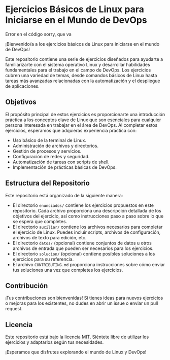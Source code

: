 # Ejercicios Básicos de Linux para Iniciarse en el Mundo de DevOps

Error en el código sorry, que va

¡Bienvenido/a a los ejercicios básicos de Linux para iniciarse en el mundo de DevOps!

Este repositorio contiene una serie de ejercicios diseñados para ayudarte a familiarizarte con el sistema operativo Linux y desarrollar habilidades fundamentales para el trabajo en el campo de DevOps. Los ejercicios cubren una variedad de temas, desde comandos básicos de Linux hasta tareas más avanzadas relacionadas con la automatización y el despliegue de aplicaciones.

## Objetivos

El propósito principal de estos ejercicios es proporcionarte una introducción práctica a los conceptos clave de Linux que son esenciales para cualquier persona interesada en trabajar en el área de DevOps. Al completar estos ejercicios, esperamos que adquieras experiencia práctica con:

- Uso básico de la terminal de Linux.
- Administración de archivos y directorios.
- Gestión de procesos y servicios.
- Configuración de redes y seguridad.
- Automatización de tareas con scripts de shell.
- Implementación de prácticas básicas de DevOps.

## Estructura del Repositorio

Este repositorio está organizado de la siguiente manera:



- El directorio `enunciados/` contiene los ejercicios propuestos en este repositorio. Cada archivo proporciona una descripción detallada de los objetivos del ejercicio, así como instrucciones paso a paso sobre lo que se espera que completes.
- El directorio `auxiliar/` contiene los archivos necesarios para completar el ejercicio de Linux. Puedes incluir scripts, archivos de configuración, archivos de texto para edición, etc.
- El directorio `datos/` (opcional) contiene conjuntos de datos u otros archivos de entrada que pueden ser necesarios para los ejercicios.
- El directorio `solucion/` (opcional) contiene posibles soluciones a los ejercicios para su referencia.
- El archivo `CONTRIBUTING.md` proporciona instrucciones sobre cómo enviar tus soluciones una vez que completes los ejercicios.

## Contribución

¡Tus contribuciones son bienvenidas! Si tienes ideas para nuevos ejercicios o mejoras para los existentes, no dudes en abrir un issue o enviar un pull request.

## Licencia

Este repositorio está bajo la licencia [MIT](LICENSE). Siéntete libre de utilizar los ejercicios y adaptarlos según tus necesidades.

¡Esperamos que disfrutes explorando el mundo de Linux y DevOps!
